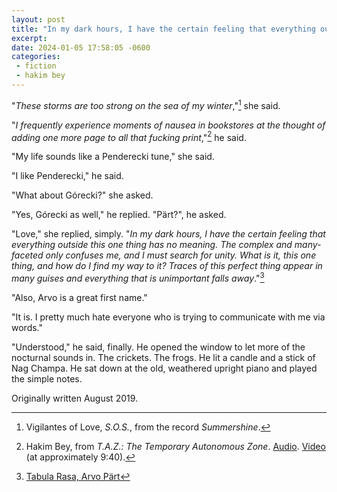 ```yaml
---
layout: post
title: "In my dark hours, I have the certain feeling that everything outside this one thing has no meaning"
excerpt: 
date: 2024-01-05 17:58:05 -0600
categories: 
 - fiction
 - hakim bey
---
```


"*These storms are too strong on the sea of my winter*,"[^1] she said.

"*I frequently experience moments of nausea in bookstores at the thought of adding one more page to all that fucking print*,"[^2] he said.

"My life sounds like a Penderecki tune," she said.

"I like Penderecki," he said.

"What about Górecki?" she asked.

"Yes, Górecki as well," he replied. "Pärt?", he asked.

"Love," she replied, simply. "*In my dark hours, I have the certain feeling that everything outside this one thing has no meaning. The complex and many-faceted only confuses me, and I must search for unity. What is it, this one thing, and how do I find my way to it? Traces of this perfect thing appear in many guises and everything that is unimportant falls away*."[^3]

"Also, Arvo is a great first name."

"It is. I pretty much hate everyone who is trying to communicate with me via words."

"Understood," he said, finally. He opened the window to let more of the nocturnal sounds in. The crickets. The frogs. He lit a candle and a stick of Nag Champa. He sat down at the old, weathered upright piano and played the simple notes.

<p class="postscript">Originally written August 2019.</p>

[^1]: Vigilantes of Love, _S.O.S._, from the record _Summershine_.

[^2]: Hakim Bey, from _T.A.Z.: The Temporary Autonomous Zone_. [Audio](/assets/2024/01/hakim-bey-print.mp3). [Video](https://www.youtube.com/watch?v=V3FzEVRSOw0) (at approximately 9:40).

[^3]: [Tabula Rasa, Arvo Pärt](https://www.laphil.com/musicdb/pieces/4087/tabula-rasa "Tabula Rasa, Arvo Pärt")
